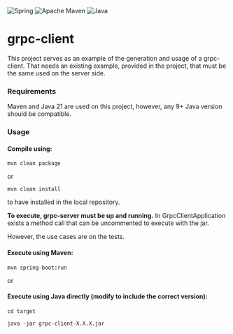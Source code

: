 ![Spring](https://img.shields.io/badge/Spring-6DB33F?style=rounded&logo=spring&logoColor=white) ![Apache Maven](https://img.shields.io/badge/Apache%20Maven-C71A36?style=rounded&logo=Apache%20Maven&logoColor=white) ![Java](https://img.shields.io/badge/Java-ED8B00?style=rounded&logo=openjdk&logoColor=white)
# grpc-client
This project serves as an example of the generation and usage of a grpc-client.
That needs an existing example, provided in the project, that must be the same used on the server side.

### Requirements
Maven and Java 21 are used on this project, however, any 9+ Java version should be compatible.

### Usage
#### Compile using:
```
mvn clean package
```
or
```
mvn clean install
```
to have installed in the local repository.

**To execute, grpc-server must be up and running.**
In GrpcClientApplication exists a method call that can be uncommented to execute with the jar.

However, the use cases are on the tests.

#### Execute using Maven:
```
mvn spring-boot:run
```

or

#### Execute using Java directly (modify to include the correct version):

```
cd target

java -jar grpc-client-X.X.X.jar
```

